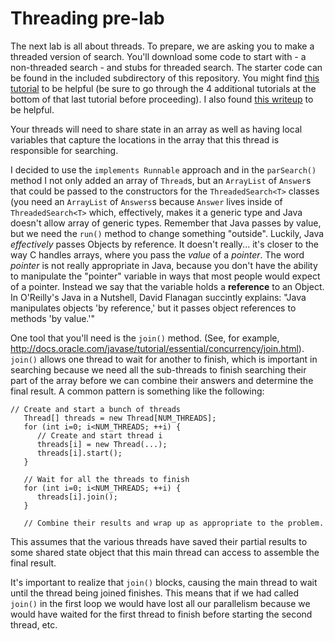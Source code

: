# Threading pre-lab

The next lab is all about threads. To prepare, we are asking you to make a threaded version of search. You'll download some code to start with - a non-threaded search - and stubs for threaded search. The starter code can be found in the included subdirectory of this repository.  You might find [this tutorial](http://www.tutorialspoint.com/java/java_multithreading.htm) to be helpful (be sure to go through the 4 additional tutorials at the bottom of that last tutorial before proceeding).  I also found [this writeup](http://www.javaworld.com/article/2077138/java-concurrency/introduction-to-java-threads.html) to be helpful.

Your threads will need to share state in an array as well as having local variables that capture the locations in the array that this thread is responsible for searching.

I decided to use the `implements Runnable` approach and in the `parSearch()` method I not only added an array of `Thread`s, but an `ArrayList` of `Answer`s that could be passed to the constructors for the `ThreadedSearch<T>` classes (you need an `ArrayList` of `Answers`s because `Answer` lives inside of `ThreadedSearch<T>` which, effectively, makes it a generic type and Java doesn't allow array of generic types.  Remember that Java passes by value, but we need the `run()` method to change something "outside".  Luckily, Java *effectively* passes Objects by reference.  It doesn't really... it's closer to the way C handles arrays, where you pass the *value* of a *pointer*.  The word *pointer* is not really appropriate in Java, because you don't have the ability to manipulate the "pointer" variable in ways that most people would expect of a pointer.  Instead we say that the variable holds a **reference** to an Object.  In O'Reilly's Java in a Nutshell, David Flanagan succintly explains:  "Java manipulates objects 'by reference,' but it passes object references to methods 'by value.'"

One tool that you'll need is the `join()` method. (See, for example, http://docs.oracle.com/javase/tutorial/essential/concurrency/join.html). `join()` allows one thread to wait for another to finish, which is important in searching because we need all the sub-threads to finish searching their part of the array before we can combine their answers and determine the final result. A common pattern is something like the following:

```{java}
// Create and start a bunch of threads
   Thread[] threads = new Thread[NUM_THREADS];
   for (int i=0; i<NUM_THREADS; ++i) {
      // Create and start thread i
      threads[i] = new Thread(...);
      threads[i].start();
   }

   // Wait for all the threads to finish
   for (int i=0; i<NUM_THREADS; ++i) {
      threads[i].join();
   }

   // Combine their results and wrap up as appropriate to the problem.
   ```

This assumes that the various threads have saved their partial results to some shared state object that this main thread can access to assemble the final result.

It's important to realize that `join()` blocks, causing the main thread to wait until the thread being joined finishes. This means that if we had called `join()` in the first loop we would have lost all our parallelism because we would have waited for the first thread to finish before starting the second thread, etc.

